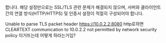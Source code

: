 

합니다. 해당 설정만으로는 SSL/TLS 관련 문제가 해결되지 않으며, 서버와 클라이언트 간의 연결 방식(HTTP/HTTPS) 및 인증서 설정이 적절히 구성되어야 합니다.

Unable to parse TLS packet header https://10.0.2.2:8080 http로하면 CLEARTEXT communication to 10.0.2.2 not permitted by network security policy 이거뜨는데 어떻게 하라는거임?
